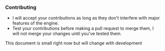 ### Contributing
* I will accept your contributions as long as they don't interfere with major features of the engine.
* Test your contributions before making a pull request to merge them, I will not merge your changes until you've tested them.

This document is small right now but will change with development
